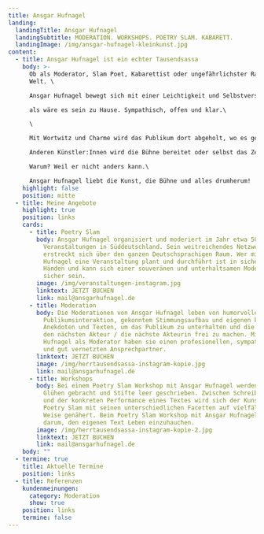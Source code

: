 ```yaml
---
title: Ansgar Hufnagel
landing:
  landingTitle: Ansgar Hufnagel
  landingSubtitle: MODERATION. WORKSHOPS. POETRY SLAM. KABARETT.
  landingImage: /img/ansgar-hufnagel-kleinkunst.jpg
content:
  - title: Ansgar Hufnagel ist ein echter Tausendsassa
    body: >-
      Ob als Moderator, Slam Poet, Kabarettist oder ungefährlichster Rapper der
      Welt. \

      Ansgar Hufnagel bewegt sich mit einer Leichtigkeit und Selbstverständlichkeit auf den unterschiedlichsten Bühnen, \

      als wäre es sein zu Hause. Sympathisch, offen und klar.\

      \

      Mit Wortwitz und Charme wird das Publikum dort abgeholt, wo es gerade ist. \

      Anderen Künstler:Innen wird die Bühne bereitet oder selbst das Zepter geschwungen.\

      Warum? Weil er nicht anders kann.\

      Ansgar Hufnagel liebt die Kunst, die Bühne und alles drumherum!
    highlight: false
    position: mitte
  - title: Meine Angebote
    highlight: true
    position: links
    cards:
      - title: Poetry Slam
        body: Ansgar Hufnagel organisiert und moderiert im Jahr etwa 50 Poetry Slam
          Veranstaltungen in Süddeutschland. Sein weitreichendes Netzwerk
          erstreckt sich über den ganzen Deutschsprachigen Raum. Wer mit Ansgar
          Hufnagel eine Veranstaltung plant und durchführt ist in sicheren
          Händen und kann sich einer souveränen und unterhaltsamen Moderation
          sicher sein.
        image: /img/veranstaltungen-instagram.jpg
        linktext: JETZT BUCHEN
        link: mail@ansgarhufnagel.de
      - title: Moderation
        body: Die Moderationen von Ansgar Hufnagel leben von humorvoller
          Publikumsinteraktion, gekonntem Stimmungsaufbau und eigenen kleinen
          Anekdoten und Texten, um das Publikum zu unterhalten und die Bühne für
          den nächsten Akteur / die nächste Akteurin frei zu machen. Mit Ansgar
          Hufnagel als Moderator haben sie einen profesionellen, sympathischen
          und gut vernetzten Ansprechpartner.
        linktext: JETZT BUCHEN
        image: /img/herrtausendsassa-instagram-kopie.jpg
        link: mail@ansgarhufnagel.de
      - title: Workshops
        body: Bei einem Poetry Slam Workshop mit Ansgar Hufnagel werden die Synapsen zum
          Glühen gebracht und Stifte leer geschrieben. Zwischen Schreibimpulsen
          und der konkreten Performance eines Textes wird sich der Kunstform
          Poetry Slam mit seinen unterschiedlichen Facetten auf vielfältige
          Weise genähert. Beim Poetry Slam Workshop mit Ansgar Hufnagel geht es
          darum, den eigenen Text Leben einzuhauchen.
        image: /img/herrtausendsassa-instagram-kopie-2.jpg
        linktext: JETZT BUCHEN
        link: mail@ansgarhufnagel.de
    body: ""
  - termine: true
    title: Aktuelle Termine
    position: links
  - title: Referenzen
    kundenmeinungen:
      category: Moderation
      show: true
    position: links
    termine: false
---
```


